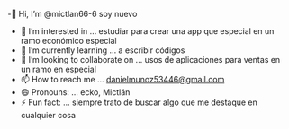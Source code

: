 -👋 Hi, I’m @mictlan66-6 soy nuevo 
- 👀 I’m interested in ... estudiar para crear una app que especial en un ramo económico especial 
- 🌱 I’m currently learning ... a escribir códigos
- 💞️ I’m looking to collaborate on ... usos de aplicaciones para ventas en un ramo en especial 
- 📫 How to reach me ... danielmunoz53446@gmail.com
- 😄 Pronouns: ... ecko, Mictlán 
- ⚡ Fun fact: ... siempre trato de buscar algo que me destaque en cualquier cosa 

<!---
mictlan66-6/mictlan66-6 is a ✨ special ✨ repository because its `README.md` (this file) appears on your GitHub profile.
You can click the Preview link to take a look at your changes.
--->
